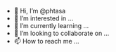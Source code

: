 - 👋 Hi, I’m @phtasa
- 👀 I’m interested in ...
- 🌱 I’m currently learning ...
- 💞️ I’m looking to collaborate on ...
- 📫 How to reach me ...

<!---
phtasa/phtasa is a ✨ special ✨ repository because its `README.md` (this file) appears on your GitHub profile.
You can click the Preview link to take a look at your changes.
--->
